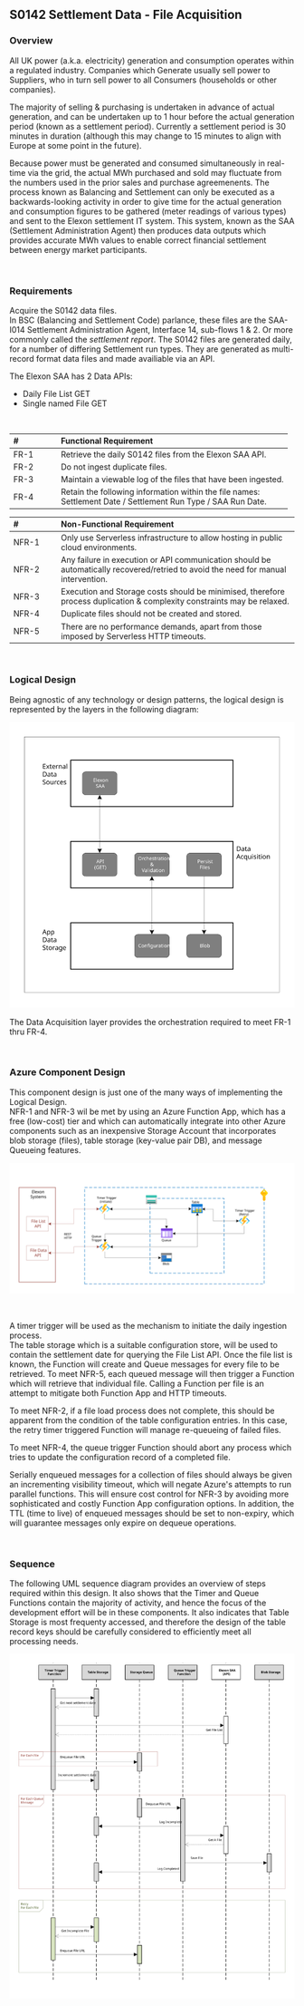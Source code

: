 ## S0142 Settlement Data - File Acquisition
### Overview  
All UK power (a.k.a. electricity) generation and consumption operates within a regulated industry.  Companies which Generate usually sell power to Suppliers, who in turn sell power to all Consumers (households or other companies).  

The majority of selling & purchasing is undertaken in advance of actual generation, and can be undertaken up to 1 hour before the actual generation period (known as a settlement period).  Currently a settlement period is 30 minutes in duration (although this may change to 15 minutes to align with Europe at some point in the future).

Because power must be generated and consumed simultaneously in real-time via the grid, the actual MWh purchased and sold may fluctuate from the numbers used in the prior sales and purchase agreemenents.  The process known as Balancing and Settlement can only be executed as a backwards-looking activity in order to give time for the actual generation and consumption figures to be gathered (meter readings of various types) and sent to the Elexon settlement IT system.  This system, known as the SAA (Settlement Administration Agent) then produces data outputs which provides accurate MWh values to enable correct financial settlement between energy market participants.  

</br>

### Requirements 
Acquire the S0142 data files.    
In BSC (Balancing and Settlement Code) parlance, these files are the SAA-I014 Settlement Administration Agent, Interface 14, sub-flows 1 & 2.  Or more commonly called the *settlement report*.  The S0142 files are generated daily, for a number of differing Settlement run types.  They are generated as multi-record format data files and made availiable via an API.

The Elexon SAA has 2 Data APIs:
- Daily File List GET
- Single named File GET

</br>
<div class=firstcol>

| # | Functional Requirement |
|:-------------|:--------------|
| FR-1 | Retrieve the daily S0142 files from the Elexon SAA API. |
| FR-2 | Do not ingest duplicate files. |
| FR-3 | Maintain a viewable log of the files that have been ingested. |
| FR-4 | Retain the following information within the file names: </br> Settlement Date / Settlement Run Type / SAA Run Date. |
  
| # | Non-Functional Requirement |
|:-------------|:--------------|
| NFR-1 | Only use Serverless infrastructure to allow hosting in public cloud environments.|
| NFR-2 | Any failure in execution or API communication should be automatically recovered/retried to avoid the need for manual intervention. |
| NFR-3 | Execution and Storage costs should be minimised, therefore process duplication & complexity constraints may be relaxed. |
| NFR-4 | Duplicate files should not be created and stored. |
| NFR-5 | There are no performance demands, apart from those imposed by Serverless HTTP timeouts. |  

</div>

</br>

### Logical Design  
Being agnostic of any technology or design patterns, the logical design is represented by the layers in the following diagram:  

![Logical Design](images/acquisition-Logical.svg)

The Data Acquisition layer provides the orchestration required to meet FR-1 thru FR-4.  

</br>

### Azure Component Design
This component design is just one of the many ways of implementing the Logical Design.   
NFR-1 and NFR-3 wil be met by using an Azure Function App, which has a free (low-cost) tier and which can automatically integrate into other Azure components such as an inexpensive Storage Account that incorporates blob storage (files), table storage (key-value pair DB), and message Queueing features.  

![Azure Component Design](images/acquisition-Component.svg?raw=true)

</br>

A timer trigger will be used as the mechanism to initiate the daily ingestion process.  
The table storage which is a suitable configuration store, will be used to contain the settlement date for querying the File List API.  Once the file list is known, the Function will create and Queue messages for every file to be retrieved.  To meet NFR-5, each queued message will then trigger a Function which will retrieve that individual file.  Calling a Function per file is an attempt to mitigate both Function App and HTTP timeouts.  
  
To meet NFR-2, if a file load process does not complete, this should be apparent from the condition of the table configuration entries.  In this case, the retry timer triggered Function will manage re-queueing of failed files. 

To meet NFR-4, the queue trigger Function should abort any process which tries to update the configuration record of a completed file. 
  
Serially enqueued messages for a collection of files should always be given an incrementing visibility timeout, which will negate Azure's attempts to run parallel functions.  This will ensure cost control for NFR-3 by avoiding more sophisticated and costly Function App configuration options.  In addition, the TTL (time to live) of enqueued messages should be set to non-expiry, which will guarantee messages only expire on dequeue operations.  

</br>

### Sequence
The following UML sequence diagram provides an overview of steps required within this design.  It also shows that the Timer and Queue Functions contain the majority of activity, and hence the focus of the development effort will be in these components.  It also indicates that Table Storage is most frequenty accessed, and therefore the design of the table record keys should be carefully considered to efficiently meet all processing needs.  

![Sequence Diagram](images/acquisition-Sequence.svg)


<style>
.firstcol table {
    th:first-of-type {
        width: 5em;
    }
}
<style/>


